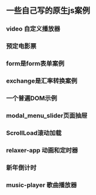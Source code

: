 ﻿

## 一些自己写的原生js案例

### video 自定义播放器

### 预定电影票

### form是form表单案例

### exchange是汇率转换案例

### 一个普遍DOM示例

### modal_menu_slider页面抽屉

### ScrollLoad滚动加载

### relaxer-app 动画和定时器

### 新年倒计时

### music-player 歌曲播放器